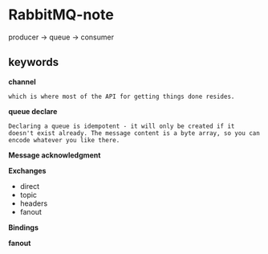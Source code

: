 # RabbitMQ-note
producer -> queue -> consumer


## keywords

**channel**

``` which is where most of the API for getting things done resides. ```

**queue declare**

```Declaring a queue is idempotent - it will only be created if it doesn't exist already. The message content is a byte array, so you can encode whatever you like there.```


**Message acknowledgment**


**Exchanges**
 - direct
 - topic
 - headers
 - fanout
 
**Bindings**

**fanout**
